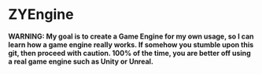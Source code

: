 # ZYEngine

**WARNING: My goal is to create a Game Engine for my own usage, so I can learn how a game engine really works. If somehow you 
stumble upon this git, then proceed with caution. 100% of the time, you are better off using a real game engine such as Unity or Unreal.**